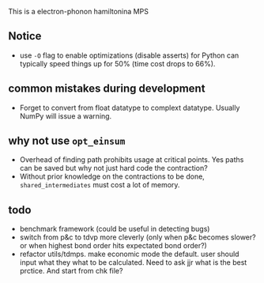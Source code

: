 This is a electron-phonon hamiltonina MPS

## Notice
* use `-O` flag to enable optimizations (disable asserts) for Python can typically speed
things up for 50% (time cost drops to 66%).


## common mistakes during development

* Forget to convert from float datatype to complext datatype. Usually NumPy will issue a warning.

## why not use `opt_einsum`
* Overhead of finding path prohibits usage at critical points. Yes paths can be saved
but why not just hard code the contraction?
* Without prior knowledge on the contractions to be done, `shared_intermediates` must cost
a lot of memory.

## todo
* benchmark framework (could be useful in detecting bugs)
* switch from p&c to tdvp more cleverly (only when p&c becomes slower? 
or when highest bond order hits expectated bond order?)
* refactor utils/tdmps. make economic mode the default. user should input what they
what to be calculated. Need to ask jjr what is the best prctice. And start from chk file?